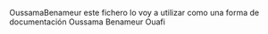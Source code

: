 OussamaBenameur
este fichero lo voy a utilizar como una forma de documentación
Oussama Benameur Ouafi
